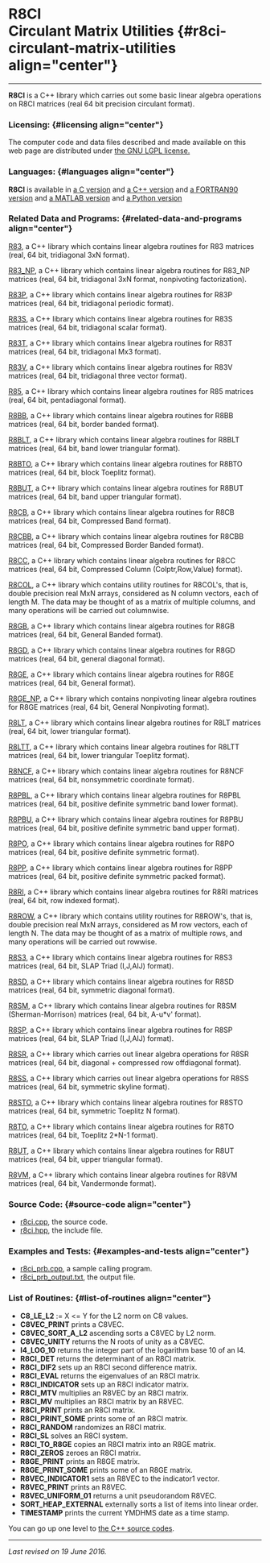 R8CI\
Circulant Matrix Utilities {#r8ci-circulant-matrix-utilities align="center"}
==========================

------------------------------------------------------------------------

**R8CI** is a C++ library which carries out some basic linear algebra
operations on R8CI matrices (real 64 bit precision circulant format).

### Licensing: {#licensing align="center"}

The computer code and data files described and made available on this
web page are distributed under [the GNU LGPL
license.](../../txt/gnu_lgpl.txt)

### Languages: {#languages align="center"}

**R8CI** is available in [a C version](../../c_src/r8ci/r8ci.html) and
[a C++ version](../../cpp_src/r8ci/r8ci.html) and [a FORTRAN90
version](../../f_src/r8ci/r8ci.html) and [a MATLAB
version](../../m_src/r8ci/r8ci.html) and [a Python
version](../../py_src/r8ci/r8ci.html)

### Related Data and Programs: {#related-data-and-programs align="center"}

[R83](../../cpp_src/r83/r83.html), a C++ library which contains linear
algebra routines for R83 matrices (real, 64 bit, tridiagonal 3xN
format).

[R83\_NP](../../cpp_src/r83_np/r83_np.html), a C++ library which
contains linear algebra routines for R83\_NP matrices (real, 64 bit,
tridiagonal 3xN format, nonpivoting factorization).

[R83P](../../cpp_src/r83p/r83p.html), a C++ library which contains
linear algebra routines for R83P matrices (real, 64 bit, tridiagonal
periodic format).

[R83S](../../cpp_src/r83s/r83s.html), a C++ library which contains
linear algebra routines for R83S matrices (real, 64 bit, tridiagonal
scalar format).

[R83T](../../cpp_src/r83t/r83t.html), a C++ library which contains
linear algebra routines for R83T matrices (real, 64 bit, tridiagonal Mx3
format).

[R83V](../../cpp_src/r83v/r83v.html), a C++ library which contains
linear algebra routines for R83V matrices (real, 64 bit, tridiagonal
three vector format).

[R85](../../cpp_src/r85/r85.html), a C++ library which contains linear
algebra routines for R85 matrices (real, 64 bit, pentadiagonal format).

[R8BB](../../cpp_src/r8bb/r8bb.html), a C++ library which contains
linear algebra routines for R8BB matrices (real, 64 bit, border banded
format).

[R8BLT](../../cpp_src/r8blt/r8blt.html), a C++ library which contains
linear algebra routines for R8BLT matrices (real, 64 bit, band lower
triangular format).

[R8BTO](../../cpp_src/r8bto/r8bto.html), a C++ library which contains
linear algebra routines for R8BTO matrices (real, 64 bit, block Toeplitz
format).

[R8BUT](../../cpp_src/r8but/r8but.html), a C++ library which contains
linear algebra routines for R8BUT matrices (real, 64 bit, band upper
triangular format).

[R8CB](../../cpp_src/r8cb/r8cb.html), a C++ library which contains
linear algebra routines for R8CB matrices (real, 64 bit, Compressed Band
format).

[R8CBB](../../cpp_src/r8cbb/r8cbb.html), a C++ library which contains
linear algebra routines for R8CBB matrices (real, 64 bit, Compressed
Border Banded format).

[R8CC](../../cpp_src/r8cc/r8cc.html), a C++ library which contains
linear algebra routines for R8CC matrices (real, 64 bit, Compressed
Column (Colptr,Row,Value) format).

[R8COL](../../cpp_src/r8col/r8col.html), a C++ library which contains
utility routines for R8COL's, that is, double precision real MxN arrays,
considered as N column vectors, each of length M. The data may be
thought of as a matrix of multiple columns, and many operations will be
carried out columnwise.

[R8GB](../../cpp_src/r8gb/r8gb.html), a C++ library which contains
linear algebra routines for R8GB matrices (real, 64 bit, General Banded
format).

[R8GD](../../cpp_src/r8gd/r8gd.html), a C++ library which contains
linear algebra routines for R8GD matrices (real, 64 bit, general
diagonal format).

[R8GE](../../cpp_src/r8ge/r8ge.html), a C++ library which contains
linear algebra routines for R8GE matrices (real, 64 bit, General
format).

[R8GE\_NP](../../cpp_src/r8ge_np/r8ge_np.html), a C++ library which
contains nonpivoting linear algebra routines for R8GE matrices (real, 64
bit, General Nonpivoting format).

[R8LT](../../cpp_src/r8lt/r8lt.html), a C++ library which contains
linear algebra routines for R8LT matrices (real, 64 bit, lower
triangular format).

[R8LTT](../../cpp_src/r8ltt/r8ltt.html), a C++ library which contains
linear algebra routines for R8LTT matrices (real, 64 bit, lower
triangular Toeplitz format).

[R8NCF](../../cpp_src/r8ncf/r8ncf.html), a C++ library which contains
linear algebra routines for R8NCF matrices (real, 64 bit, nonsymmetric
coordinate format).

[R8PBL](../../cpp_src/r8pbl/r8pbl.html), a C++ library which contains
linear algebra routines for R8PBL matrices (real, 64 bit, positive
definite symmetric band lower format).

[R8PBU](../../cpp_src/r8pbu/r8pbu.html), a C++ library which contains
linear algebra routines for R8PBU matrices (real, 64 bit, positive
definite symmetric band upper format).

[R8PO](../../cpp_src/r8po/r8po.html), a C++ library which contains
linear algebra routines for R8PO matrices (real, 64 bit, positive
definite symmetric format).

[R8PP](../../cpp_src/r8pp/r8pp.html), a C++ library which contains
linear algebra routines for R8PP matrices (real, 64 bit, positive
definite symmetric packed format).

[R8RI](../../cpp_src/r8ri/r8ri.html), a C++ library which contains
linear algebra routines for R8RI matrices (real, 64 bit, row indexed
format).

[R8ROW](../../cpp_src/r8row/r8row.html), a C++ library which contains
utility routines for R8ROW's, that is, double precision real MxN arrays,
considered as M row vectors, each of length N. The data may be thought
of as a matrix of multiple rows, and many operations will be carried out
rowwise.

[R8S3](../../cpp_src/r8s3/r8s3.html), a C++ library which contains
linear algebra routines for R8S3 matrices (real, 64 bit, SLAP Triad
(I,J,AIJ) format).

[R8SD](../../cpp_src/r8sd/r8sd.html), a C++ library which contains
linear algebra routines for R8SD matrices (real, 64 bit, symmetric
diagonal format).

[R8SM](../../cpp_src/r8sm/r8sm.html), a C++ library which contains
linear algebra routines for R8SM (Sherman-Morrison) matrices (real, 64
bit, A-u\*v' format).

[R8SP](../../cpp_src/r8sp/r8sp.html), a C++ library which contains
linear algebra routines for R8SP matrices (real, 64 bit, SLAP Triad
(I,J,AIJ) format).

[R8SR](../../cpp_src/r8sr/r8sr.html), a C++ library which carries out
linear algebra operations for R8SR matrices (real, 64 bit, diagonal +
compressed row offdiagonal format).

[R8SS](../../cpp_src/r8ss/r8ss.html), a C++ library which carries out
linear algebra operations for R8SS matrices (real, 64 bit, symmetric
skyline format).

[R8STO](../../cpp_src/r8sto/r8sto.html), a C++ library which contains
linear algebra routines for R8STO matrices (real, 64 bit, symmetric
Toeplitz N format).

[R8TO](../../cpp_src/r8to/r8to.html), a C++ library which contains
linear algebra routines for R8TO matrices (real, 64 bit, Toeplitz 2\*N-1
format).

[R8UT](../../cpp_src/r8ut/r8ut.html), a C++ library which contains
linear algebra routines for R8UT matrices (real, 64 bit, upper
triangular format).

[R8VM](../../cpp_src/r8vm/r8vm.html), a C++ library which contains
linear algebra routines for R8VM matrices (real, 64 bit, Vandermonde
format).

### Source Code: {#source-code align="center"}

-   [r8ci.cpp](r8ci.cpp), the source code.
-   [r8ci.hpp](r8ci.hpp), the include file.

### Examples and Tests: {#examples-and-tests align="center"}

-   [r8ci\_prb.cpp](r8ci_prb.cpp), a sample calling program.
-   [r8ci\_prb\_output.txt](r8ci_prb_output.txt), the output file.

### List of Routines: {#list-of-routines align="center"}

-   **C8\_LE\_L2** := X &lt;= Y for the L2 norm on C8 values.
-   **C8VEC\_PRINT** prints a C8VEC.
-   **C8VEC\_SORT\_A\_L2** ascending sorts a C8VEC by L2 norm.
-   **C8VEC\_UNITY** returns the N roots of unity as a C8VEC.
-   **I4\_LOG\_10** returns the integer part of the logarithm base 10 of
    an I4.
-   **R8CI\_DET** returns the determinant of an R8CI matrix.
-   **R8CI\_DIF2** sets up an R8CI second difference matrix.
-   **R8CI\_EVAL** returns the eigenvalues of an R8CI matrix.
-   **R8CI\_INDICATOR** sets up an R8CI indicator matrix.
-   **R8CI\_MTV** multiplies an R8VEC by an R8CI matrix.
-   **R8CI\_MV** multiplies an R8CI matrix by an R8VEC.
-   **R8CI\_PRINT** prints an R8CI matrix.
-   **R8CI\_PRINT\_SOME** prints some of an R8CI matrix.
-   **R8CI\_RANDOM** randomizes an R8CI matrix.
-   **R8CI\_SL** solves an R8CI system.
-   **R8CI\_TO\_R8GE** copies an R8CI matrix into an R8GE matrix.
-   **R8CI\_ZEROS** zeroes an R8CI matrix.
-   **R8GE\_PRINT** prints an R8GE matrix.
-   **R8GE\_PRINT\_SOME** prints some of an R8GE matrix.
-   **R8VEC\_INDICATOR1** sets an R8VEC to the indicator1 vector.
-   **R8VEC\_PRINT** prints an R8VEC.
-   **R8VEC\_UNIFORM\_01** returns a unit pseudorandom R8VEC.
-   **SORT\_HEAP\_EXTERNAL** externally sorts a list of items into
    linear order.
-   **TIMESTAMP** prints the current YMDHMS date as a time stamp.

You can go up one level to [the C++ source codes](../cpp_src.html).

------------------------------------------------------------------------

*Last revised on 19 June 2016.*
